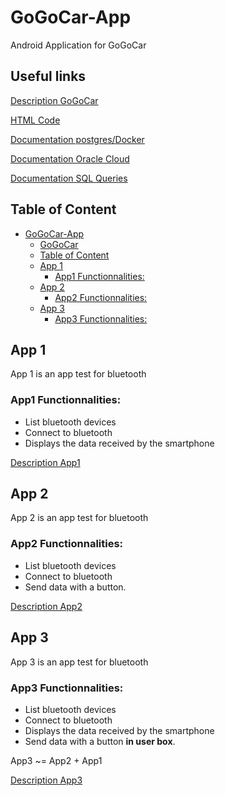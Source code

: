 # GoGoCar-App

Android Application for GoGoCar

## Useful links

[Description GoGoCar](./GoGoCar)

[HTML Code](./GoGoCar/app/src/main/assets/)

[Documentation postgres/Docker](./GoGoCar/Doc.md)

[Documentation Oracle Cloud](./GoGoCar/Oracle_cloud.md)

[Documentation SQL Queries](./GoGoCar/SQLQuery.md)

## Table of Content

- [GoGoCar-App](#gogocar-app)
  - [GoGoCar](#gogocar)
  - [Table of Content](#table-of-content)
  - [App 1](#app-1)
    - [App1 Functionnalities:](#app1-functionnalities)
  - [App 2](#app-2)
    - [App2 Functionnalities:](#app2-functionnalities)
  - [App 3](#app-3)
    - [App3 Functionnalities:](#app3-functionnalities)

## App 1

App 1 is an app test for bluetooth 

### App1 Functionnalities:

* List bluetooth devices
* Connect to bluetooth
* Displays the data received by the smartphone

[Description App1](./App1)

## App 2

App 2 is an app test for bluetooth

### App2 Functionnalities:

* List bluetooth devices
* Connect to bluetooth
* Send data with a button.

[Description App2](./App2)

## App 3

App 3 is an app test for bluetooth

### App3 Functionnalities:

* List bluetooth devices
* Connect to bluetooth
* Displays the data received by the smartphone
* Send data with a button **in user box**.

App3 ~= App2 + App1

[Description App3](./App3)

